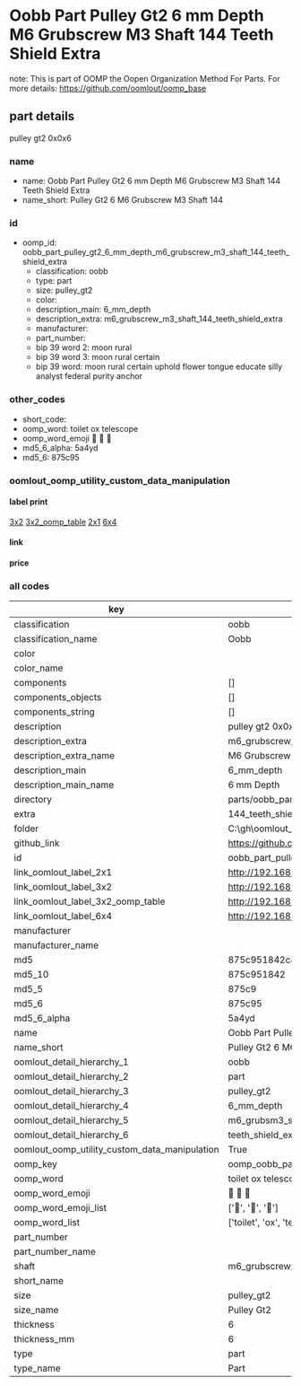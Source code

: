 # Oobb Part Pulley Gt2 6 mm Depth M6 Grubscrew M3 Shaft 144 Teeth Shield Extra  

note: This is part of OOMP the Oopen Organization Method For Parts. For more details: https://github.com/oomlout/oomp_base

##  part details
  



pulley gt2 0x0x6



### name
* name: Oobb Part Pulley Gt2 6 mm Depth M6 Grubscrew M3 Shaft 144 Teeth Shield Extra
* name_short: Pulley Gt2 6 M6 Grubscrew M3 Shaft 144
### id
* oomp_id: oobb_part_pulley_gt2_6_mm_depth_m6_grubscrew_m3_shaft_144_teeth_shield_extra
  * classification: oobb
  * type: part
  * size: pulley_gt2
  * color: 
  * description_main: 6_mm_depth
  * description_extra: m6_grubscrew_m3_shaft_144_teeth_shield_extra
  * manufacturer: 
  * part_number: 
  * bip 39 word 2: moon rural
  * bip 39 word 3: moon rural certain
  * bip 39 word: moon rural certain uphold flower tongue educate silly analyst federal purity anchor

### other_codes
* short_code: 
* oomp_word: toilet ox telescope
* oomp_word_emoji :toilet: :ox: :telescope:
* md5_6_alpha: 5a4yd
* md5_6: 875c95






### oomlout_oomp_utility_custom_data_manipulation
#### label print
[3x2](http://192.168.1.245:1112/?label=oomp%205a4yd)
[3x2_oomp_table](http://192.168.1.108:1112/?label=oomp%205a4yd)
[2x1](http://192.168.1.242:1112/?label=oomp%205a4yd)
[6x4](http://192.168.1.55:1112/?label=oomp%205a4yd)    

#### link

                              

#### price







### all codes 
| key | value |  
| --- | --- |  
| classification | oobb |  
| classification_name | Oobb |  
| color |  |  
| color_name |  |  
| components | [] |  
| components_objects | [] |  
| components_string | [] |  
| description | pulley gt2 0x0x6 |  
| description_extra | m6_grubscrew_m3_shaft_144_teeth_shield_extra |  
| description_extra_name | M6 Grubscrew M3 Shaft 144 Teeth Shield Extra |  
| description_main | 6_mm_depth |  
| description_main_name | 6 mm Depth |  
| directory | parts/oobb_part_pulley_gt2_6_mm_depth_m6_grubscrew_m3_shaft_144_teeth_shield_extra |  
| extra | 144_teeth_shield |  
| folder | C:\gh\oomlout_oobb_version_4_generated_parts\things\oobb_part_pulley_gt2_6_mm_depth_m6_grubscrew_m3_shaft_144_teeth_shield_extra |  
| github_link | https://github.com/oomlout/oomlout_oomp_part_src/tree/main/parts/oobb_part_pulley_gt2_6_mm_depth_m6_grubscrew_m3_shaft_144_teeth_shield_extra |  
| id | oobb_part_pulley_gt2_6_mm_depth_m6_grubscrew_m3_shaft_144_teeth_shield_extra |  
| link_oomlout_label_2x1 | http://192.168.1.242:1112/?label=oomp%205a4yd |  
| link_oomlout_label_3x2 | http://192.168.1.245:1112/?label=oomp%205a4yd |  
| link_oomlout_label_3x2_oomp_table | http://192.168.1.108:1112/?label=oomp%205a4yd |  
| link_oomlout_label_6x4 | http://192.168.1.55:1112/?label=oomp%205a4yd |  
| manufacturer |  |  
| manufacturer_name |  |  
| md5 | 875c951842c8a8d391acceec4b6f647c |  
| md5_10 | 875c951842 |  
| md5_5 | 875c9 |  
| md5_6 | 875c95 |  
| md5_6_alpha | 5a4yd |  
| name | Oobb Part Pulley Gt2 6 mm Depth M6 Grubscrew M3 Shaft 144 Teeth Shield Extra |  
| name_short | Pulley Gt2 6 M6 Grubscrew M3 Shaft 144 |  
| oomlout_detail_hierarchy_1 | oobb |  
| oomlout_detail_hierarchy_2 | part |  
| oomlout_detail_hierarchy_3 | pulley_gt2 |  
| oomlout_detail_hierarchy_4 | 6_mm_depth |  
| oomlout_detail_hierarchy_5 | m6_grubsm3_shaft_144 |  
| oomlout_detail_hierarchy_6 | teeth_shield_extra |  
| oomlout_oomp_utility_custom_data_manipulation | True |  
| oomp_key | oomp_oobb_part_pulley_gt2_6_mm_depth_m6_grubscrew_m3_shaft_144_teeth_shield_extra |  
| oomp_word | toilet ox telescope |  
| oomp_word_emoji | :toilet: :ox: :telescope: |  
| oomp_word_emoji_list | [':toilet:', ':ox:', ':telescope:'] |  
| oomp_word_list | ['toilet', 'ox', 'telescope'] |  
| part_number |  |  
| part_number_name |  |  
| shaft | m6_grubscrew_m3 |  
| short_name |  |  
| size | pulley_gt2 |  
| size_name | Pulley Gt2 |  
| thickness | 6 |  
| thickness_mm | 6 |  
| type | part |  
| type_name | Part |  
